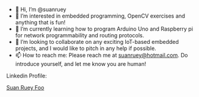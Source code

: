 - 👋 Hi, I’m @suanruey
- 👀 I’m interested in embedded programming, OpenCV exercises and anything that is fun!
- 🌱 I’m currently learning how to program Arduino Uno and Raspberry pi for network programmability and routing protocols.
- 💞️ I’m looking to collaborate on any exciting IoT-based embedded projects, and I would like to pitch in any help if possible.
- 📫 How to reach me: Please reach me at suanruey@hotmail.com. Do introduce yourself, and let me know you are human!

Linkedin Profile: <div class="badge-base LI-profile-badge" data-locale="en_US" data-size="medium" data-theme="light" data-type="VERTICAL" data-vanity="suan-ruey-foo-489bb923" data-version="v1"><a class="badge-base__link LI-simple-link" href="https://sg.linkedin.com/in/suan-ruey-foo-489bb923?trk=profile-badge">Suan Ruey Foo</a></div>
              

<!---
suanruey/suanruey is a ✨ special ✨ repository because its `README.md` (this file) appears on your GitHub profile.
You can click the Preview link to take a look at your changes.
--->
